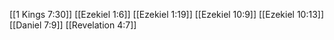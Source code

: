 [[1 Kings 7:30]]
[[Ezekiel 1:6]]
[[Ezekiel 1:19]]
[[Ezekiel 10:9]]
[[Ezekiel 10:13]]
[[Daniel 7:9]]
[[Revelation 4:7]]
